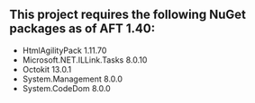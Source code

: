 ## This project requires the following NuGet packages as of AFT 1.40:

- HtmlAgilityPack 1.11.70
- Microsoft.NET.ILLink.Tasks 8.0.10
- Octokit 13.0.1
- System.Management 8.0.0
- System.CodeDom 8.0.0